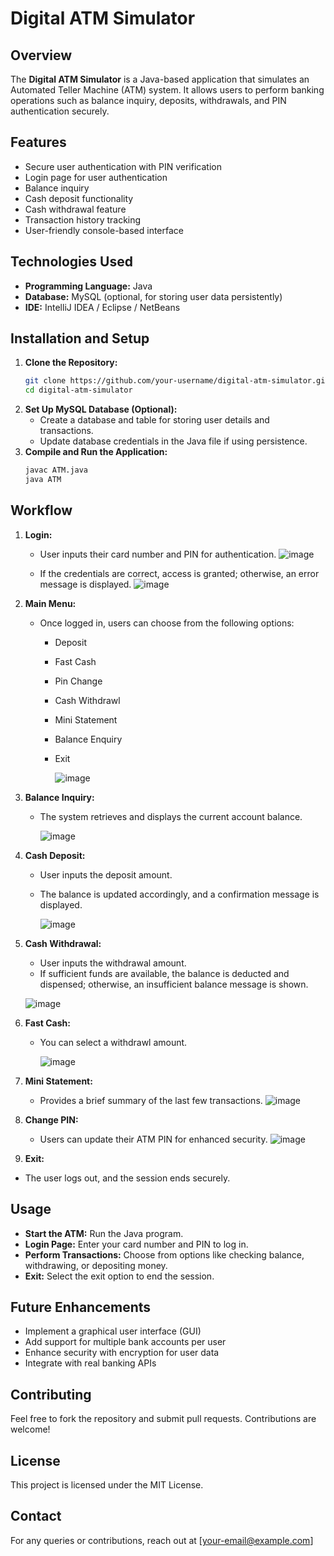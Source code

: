 # Digital ATM Simulator

## Overview
The **Digital ATM Simulator** is a Java-based application that simulates an Automated Teller Machine (ATM) system. It allows users to perform banking operations such as balance inquiry, deposits, withdrawals, and PIN authentication securely.

## Features
- Secure user authentication with PIN verification
- Login page for user authentication
- Balance inquiry
- Cash deposit functionality
- Cash withdrawal feature
- Transaction history tracking
- User-friendly console-based interface

## Technologies Used
- **Programming Language:** Java
- **Database:** MySQL (optional, for storing user data persistently)
- **IDE:** IntelliJ IDEA / Eclipse / NetBeans

## Installation and Setup
1. **Clone the Repository:**
   ```sh
   git clone https://github.com/your-username/digital-atm-simulator.git
   cd digital-atm-simulator
   ```
2. **Set Up MySQL Database (Optional):**
   - Create a database and table for storing user details and transactions.
   - Update database credentials in the Java file if using persistence.
3. **Compile and Run the Application:**
   ```sh
   javac ATM.java
   java ATM
   ```

## Workflow
1. **Login:**
   - User inputs their card number and PIN for authentication.
    ![image](https://github.com/user-attachments/assets/3cbd6716-b8e4-4bea-8153-326cb480c623)

   - If the credentials are correct, access is granted; otherwise, an error message is displayed.
     ![image](https://github.com/user-attachments/assets/8854885b-1ec4-410c-b8b3-eac6432591f5)


2. **Main Menu:**
   - Once logged in, users can choose from the following options:
     - Deposit
     - Fast Cash
     - Pin Change
     - Cash Withdrawl
     - Mini Statement
     - Balance Enquiry
     - Exit
       
       ![image](https://github.com/user-attachments/assets/36fa6c0c-6dc8-4b9f-b925-e7f583a0d635)


3. **Balance Inquiry:**
   - The system retrieves and displays the current account balance.

     ![image](https://github.com/user-attachments/assets/2febe356-da84-46d6-b889-ed02bc218707)


4. **Cash Deposit:**
   - User inputs the deposit amount.
   - The balance is updated accordingly, and a confirmation message is displayed.

     ![image](https://github.com/user-attachments/assets/ee6aae73-0c95-4501-92e9-38166cb0f34d)


5. **Cash Withdrawal:**
   - User inputs the withdrawal amount.
   - If sufficient funds are available, the balance is deducted and dispensed; otherwise, an insufficient balance message is shown.
     
    ![image](https://github.com/user-attachments/assets/0ed6b50a-abee-469f-8f2d-07e2612ad525)


6. **Fast Cash:**
   - You can select a withdrawl amount.
     
     ![image](https://github.com/user-attachments/assets/4083c3c1-229f-4232-bb8b-e05ecdd989e6)


7. **Mini Statement:**
   - Provides a brief summary of the last few transactions.
   ![image](https://github.com/user-attachments/assets/b743c769-cb93-4884-ab41-bb5d739f9c67)
   

9. **Change PIN:**
    - Users can update their ATM PIN for enhanced security.
   ![image](https://github.com/user-attachments/assets/cc337e8d-218f-4eed-8848-edf647071b09)


11. **Exit:**
   - The user logs out, and the session ends securely.

     

## Usage
- **Start the ATM:** Run the Java program.
- **Login Page:** Enter your card number and PIN to log in.
- **Perform Transactions:** Choose from options like checking balance, withdrawing, or depositing money.
- **Exit:** Select the exit option to end the session.

## Future Enhancements
- Implement a graphical user interface (GUI)
- Add support for multiple bank accounts per user
- Enhance security with encryption for user data
- Integrate with real banking APIs

## Contributing
Feel free to fork the repository and submit pull requests. Contributions are welcome!

## License
This project is licensed under the MIT License.

## Contact
For any queries or contributions, reach out at [your-email@example.com]

